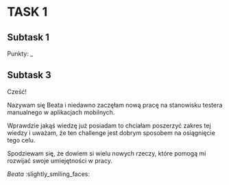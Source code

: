 # TASK 1
## Subtask 1
Punkty: _
## Subtask 3
Cześć!

Nazywam się Beata i niedawno zaczęłam nową pracę na stanowisku testera manualnego w aplikacjach mobilnych.


Wprawdzie jakąś wiedzę już posiadam to chciałam poszerzyć zakres tej wiedzy i uważam, że ten challenge jest dobrym sposobem na osiągnięcie tego celu.


Spodziewam się, że dowiem si wielu nowych rzeczy, które pomogą mi rozwijać swoje umiejętności w pracy.

*Beata* :slightly_smiling_faces:
